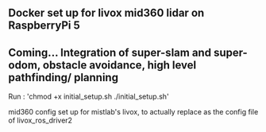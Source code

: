 ## Docker set up for livox mid360 lidar on RaspberryPi 5

## Coming... Integration of super-slam and super-odom, obstacle avoidance, high level pathfinding/ planning

Run :
'chmod +x initial_setup.sh
./initial_setup.sh'


mid360 config set up for mistlab's livox, to actually replace as the config file of livox_ros_driver2